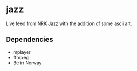 # jazz
Live feed from NRK Jazz with the addition of some ascii art.

## Dependencies
* mplayer
* ffmpeg
* Be in Norway
